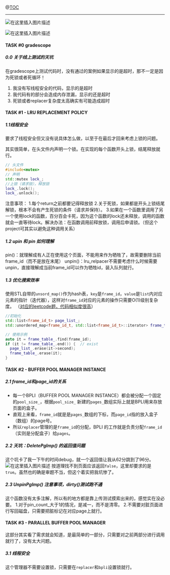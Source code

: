 @[TOC](文章目录)

---

![在这里插入图片描述](https://img-blog.csdnimg.cn/38b8af72caa4497c89289e770ce190b7.png)

![在这里插入图片描述](https://img-blog.csdnimg.cn/db9cf6e658a3472dadc975dc66f44dbd.png)
#### TASK #0 gradescope
##### 0.0 关于线上测试的天坑
在gradescope上测试代码时，没有通过的案例如果显示的是超时，那不一定是因为死锁或者死循环！
1. 我没有写线程安全的代码，显示的是超时
2. 我代码有的部分会造成内存泄漏，显示的还是超时
3. 死锁或者replacer复杂度太高确实有可能造成超时

#### TASK #1 - LRU REPLACEMENT POLICY
##### 1.1线程安全
要求了线程安全但又没有说具体怎么做，以至于在最后才回来考虑上锁的问题。

其实很简单，在头文件内声明一个锁。在实现的每个函数开头上锁，结尾释放就行。
```cpp
// 头文件
#include<mutex>
// 声明
std::mutex lock_;
//上锁（请求锁），释放锁
lock_.lock();
lock_.unlock();
```
注意事项：
1.每个return之前都要记得释放锁
2.关于死锁，如果都是开头上锁结尾解锁，根本不会有产生死锁的条件（请求并保持）。
3.如果在一个函数里调用了另一个使用lock的函数，百分百会卡死，因为这个函数的lock还未释放，调用的函数就会一直等待lock。解决办法：在函数调用前释放锁，调用后申请锁。（但这个project可其实以避免这种调用关系）

##### 1.2 upin 和 pin 如何理解
pin()：就理解成有人正在使用这个页面，不能用来作为牺牲了，故需要删除当前frame_id（而不是放在末尾）
unpin()：lru_relpacer不需要考虑什么时候需要unpin，直接理解成当前frame_id可以作为牺牲id，装入队列就行。

##### 1.3 优化搜索效率
使用STL自带的`unsord_map()`作为hash表，`key`是`frame_id`，`value`是`list`内对应元素的指针（迭代器），这样对`frame_id`对应的元素的操作只需要O(1)级别复杂度。
（[对应的leetcode题，代码相似度很高](https://leetcode.cn/problems/lru-cache/)）
```cpp
//初始化
std::list<frame_id_t> page_list_;
std::unordered_map<frame_id_t, std::list<frame_id_t>::iterator> frame_table_;

// 使用示例
auto it = frame_table_.find(frame_id);
if (it != frame_table_.end()) {  // exist
  page_list_.erase(it->second);
  frame_table_.erase(it);
}
```


#### TASK #2 - BUFFER POOL MANAGER INSTANCE
##### 2.1 frame_id和page_id的关系
* 每一个BPLI（BUFFER POOL MANAGER INSTANCE）都会被分配一个固定的`pool_size_`，根据`pool_size_` 新建的`pages_`数组实际上就是BPLI用来存放页面的盒子。
* 直观上来看，`frame_id`就是是`pages_`数组的下标，而`page_id`指的放入盒子（数组）的page号。
* 所以`replacer`管理的是`frame_id`的分配，BPLI 的工作就是负责分配`frame_id`（实则是分配盒子）给`pages`。

##### 2.2 天坑：DeletePgImp() 的返回值问题
这个坑卡了我一下午的时间debug，就一个返回值让我从62分跳到了96分。
![在这里插入图片描述](https://img-blog.csdnimg.cn/6ac99fadc44a4c2993652b34be0426da.png)
按道理找不到页面应该返回`false`，这里却要求的是`true`。虽然也的确是审题不当，但这个着实把我坑惨了。

##### 2.3 UnpinPgImp() 注意事项，dirty()测试跑不通
这个函数没有太多注解，所以有的地方都是靠上传测试摸索出来的，感觉实在没必要。
1.对于pin_count_大于1的情况，是减一，而不是清零。
2.不需要对脏页面进行写回磁盘，只需要把脏标记在对应page上就行。

#### TASK #3 - PARALLEL BUFFER POOL MANAGER
这部分其实看了需求就会知道，是最简单的一部分，只需要对之前两部分进行调用就行了，没有太大问题。
##### 3.1 线程安全
这个管理器不需要设置锁，只需要在`replacer`和`bpli`设置锁就行。